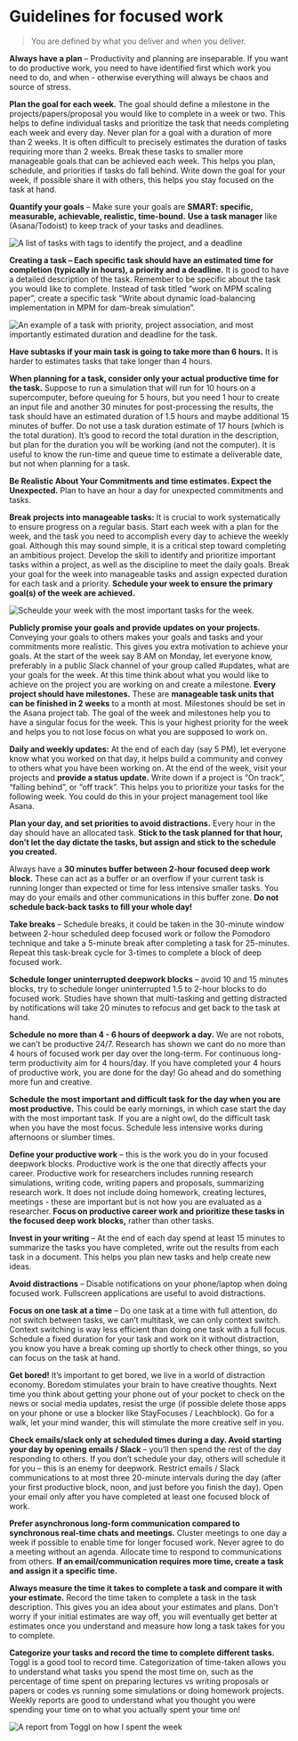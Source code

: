 # Guidelines for focused work

> You are defined by what you deliver and when you deliver.

**Always have a plan** – Productivity and planning are inseparable. If you want to do productive work, you need to have identified first which work you need to do, and when - otherwise everything will always be chaos and source of stress.

**Plan the goal for each week.** The goal should define a milestone in the projects/papers/proposal you would like to complete in a week or two. This helps to define individual tasks and prioritize the task that needs completing each week and every day. Never plan for a goal with a duration of more than 2 weeks. It is often difficult to precisely estimates the duration of tasks requiring more than 2 weeks. Break these tasks to smaller more manageable goals that can be achieved each week. This helps you plan, schedule, and priorities if tasks do fall behind. Write down the goal for your week, if possible share it with others, this helps you stay focused on the task at hand.


**Quantify your goals** – Make sure your goals are **SMART: specific, measurable, achievable, realistic, time-bound.**
**Use a task manager** like (Asana/Todoist) to keep track of your tasks and deadlines.  

![A list of tasks with tags to identify the project, and a deadline](img/tasks.png)

**Creating a task – Each specific task should have an estimated time for completion (typically in hours), a priority and a deadline.** It is good to have a detailed description of the task. Remember to be specific about the task you would like to complete. Instead of task titled “work on MPM scaling paper”, create a specific task “Write about dynamic load-balancing implementation in MPM for dam-break simulation”. 

![An example of a task with priority, project association, and most importantly estimated duration and deadline for the task.](img/task-details.png)

**Have subtasks if your main task is going to take more than 6 hours.** It is harder to estimates tasks that take longer than 4 hours. 

**When planning for a task, consider only your actual productive time for the task.** Suppose to run a simulation that will run for 10 hours on a supercomputer, before queuing for 5 hours, but you need 1 hour to create an input file and another 30 minutes for post-processing the results, the task should have an estimated duration of 1.5 hours and maybe additional 15 minutes of buffer. Do not use a task duration estimate of 17 hours (which is the total duration). It’s good to record the total duration in the description, but plan for the duration you will be working (and not the computer). It is useful to know the run-time and queue time to estimate a deliverable date, but not when planning for a task.

**Be Realistic About Your Commitments and time estimates. Expect the Unexpected.** Plan to have an hour a day for unexpected commitments and tasks.

**Break projects into manageable tasks:** It is crucial to work systematically to ensure progress on a regular basis. Start each week with a plan for the week, and the task you need to accomplish every day to achieve the weekly goal. Although this may sound simple, it is a critical step toward completing an ambitious project. Develop the skill to identify and prioritize important tasks within a project, as well as the discipline to meet the daily goals. Break your goal for the week into manageable tasks and assign expected duration for each task and a priority. **Schedule your week to ensure the primary goal(s) of the week are achieved.** 

![Scheulde your week with the most important tasks for the week.](/img/schedule.png)

**Publicly promise your goals and provide updates on your projects.** Conveying your goals to others makes your goals and tasks and your commitments more realistic. This gives you extra motivation to achieve your goals. At the start of the week say 8 AM on Monday, let everyone know, preferably in a public Slack channel of your group called #updates, what are your goals for the week. At this time think about what you would like to achieve on the project you are working on and create a milestone. **Every project should have milestones.** These are **manageable task units that can be finished in 2 weeks** to a month at most. Milestones should be set in the Asana project tab. The goal of the week and milestones help you to have a singular focus for the week. This is your highest priority for the week and helps you to not lose focus on what you are supposed to work on.

**Daily and weekly updates:** At the end of each day (say 5 PM), let everyone know what you worked on that day, it helps build a community and convey to others what you have been working on. At the end of the week, visit your projects and **provide a status update.** Write down if a project is “On track”, “falling behind”, or “off track”. This helps you to prioritize your tasks for the following week. You could do this in your project management tool like Asana.

**Plan your day, and set priorities to avoid distractions.** Every hour in the day should have an allocated task. **Stick to the task planned for that hour, don’t let the day dictate the tasks, but assign and stick to the schedule you created.**

Always have a **30 minutes buffer between 2-hour focused deep work block.** These can act as a buffer or an overflow if your current task is running longer than expected or time for less intensive smaller tasks. You may do your emails and other communications in this buffer zone. **Do not schedule back-back tasks to fill your whole day!** 

**Take breaks** – Schedule breaks, it could be taken in the 30-minute window between 2-hour scheduled deep focused work or follow the Pomodoro technique and take a 5-minute break after completing a task for 25-minutes. Repeat this task-break cycle for 3-times to complete a block of deep focused work.

**Schedule longer uninterrupted deepwork blocks** – avoid 10 and 15 minutes blocks, try to schedule longer uninterrupted 1.5 to 2-hour blocks to do focused work. Studies have shown that multi-tasking and getting distracted by notifications will take 20 minutes to refocus and get back to the task at hand.

**Schedule no more than 4 - 6 hours of deepwork a day.** We are not robots, we can’t be productive 24/7. Research has shown we cant do no more than 4 hours of focused work per day over the long-term. For continuous long-term productivity aim for 4 hours/day. If you have completed your 4 hours of productive work, you are done for the day! Go ahead and do something more fun and creative. 

**Schedule the most important and difficult task for the day when you are most productive.** This could be early mornings, in which case start the day with the most important task. If you are a night owl, do the difficult task when you have the most focus. Schedule less intensive works during afternoons or slumber times.

**Define your productive work** – this is the work you do in your focused deepwork blocks. Productive work is the one that directly affects your career. Productive work for researchers includes running research simulations, writing code, writing papers and proposals, summarizing research work. It does not include doing homework, creating lectures, meetings - these are important but is not how you are evaluated as a researcher. **Focus on productive career work and prioritize these tasks in the focused deep work blocks,** rather than other tasks.

**Invest in your writing** – At the end of each day spend at least 15 minutes to summarize the tasks you have completed, write out the results from each task in a document. This helps you plan new tasks and help create new ideas.

**Avoid distractions** – Disable notifications on your phone/laptop when doing focused work. Fullscreen applications are useful to avoid distractions.

**Focus on one task at a time** – Do one task at a time with full attention, do not switch between tasks, we can’t multitask, we can only context switch. Context switching is way less efficient than doing one task with a full focus. Schedule a fixed duration for your task and work on it without distraction, you know you have a break coming up shortly to check other things, so you can focus on the task at hand. 

**Get bored!** It’s important to get bored, we live in a world of distraction economy. Boredom stimulates your brain to have creative thoughts. Next time you think about getting your phone out of your pocket to check on the news or social media updates, resist the urge (if possible delete those apps on your phone or use a blocker like StayFocuses / Leachblock). Go for a walk, let your mind wander, this will stimulate the more creative self in you. 

**Check emails/slack only at scheduled times during a day. Avoid starting your day by opening emails / Slack** – you’ll then spend the rest of the day responding to others. If you don’t schedule your day, others will schedule it for you – this is an enemy for deepwork. Restrict emails / Slack communications to at most three 20-minute intervals during the day (after your first productive block, noon, and just before you finish the day). Open your email only after you have completed at least one focused block of work.

**Prefer asynchronous long-form communication compared to synchronous real-time chats and meetings.** Cluster meetings to one day a week if possible to enable time for longer focused work. Never agree to do a meeting without an agenda. Allocate time to respond to communications from others. **If an email/communication requires more time, create a task and assign it a specific time.**

**Always measure the time it takes to complete a task and compare it with your estimate.** Record the time taken to complete a task in the task description. This gives you an idea about your estimates and plans. Don’t worry if your initial estimates are way off, you will eventually get better at estimates once you understand and measure how long a task takes for you to complete.

**Categorize your tasks and record the time to complete different tasks.** Toggl is a good tool to record time. Categorization of time-taken allows you to understand what tasks you spend the most time on, such as the percentage of time spent on preparing lectures vs writing proposals or papers or codes vs running some simulations or doing homework projects. Weekly reports are good to understand what you thought you were spending your time on to what you actually spent your time on!

![A report from Toggl on how I spent the week](/img/week.png)